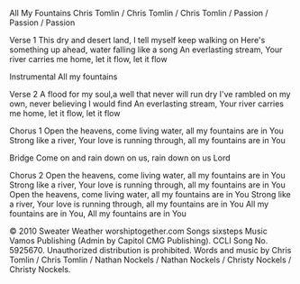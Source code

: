All My Fountains
Chris Tomlin / Chris Tomlin / Chris Tomlin / Passion / Passion / Passion

Verse 1
This dry and desert land, I tell myself keep walking on
Here's something up ahead, water falling like a song
An everlasting stream, Your river carries me home, let it flow, let it flow

Instrumental
All my fountains

Verse 2
A flood for my soul,a well that never will run dry
I've rambled on my own, never believing I would find
An everlasting stream, Your river carries me home, let it flow, let it flow

Chorus 1
Open the heavens, come living water, all my fountains are in You
Strong like a river, Your love is running through, all my fountains are in You

Bridge 
Come on and rain down on us, rain down on us Lord

Chorus 2
Open the heavens, come living water, all my fountains are in You
Strong like a river, Your love is running through, all my fountains are in You
Open the heavens, come living water, all my fountains are in You
Strong like a river, Your love is running through, all my fountains are in You
All my fountains are in You, All my fountains are in You

© 2010 Sweater Weather worshiptogether.com Songs sixsteps Music Vamos Publishing (Admin by Capitol CMG Publishing). CCLI Song No. 5925670. Unauthorized distribution is prohibited. Words and music by Chris Tomlin / Chris Tomlin / Nathan Nockels / Nathan Nockels / Christy Nockels / Christy Nockels. 
